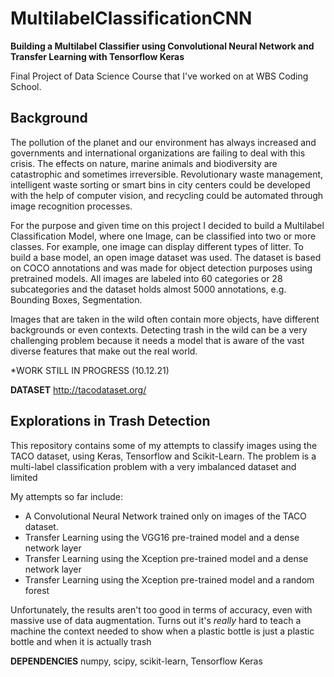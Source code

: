 # MultilabelClassificationCNN
**Building a Multilabel Classifier using Convolutional Neural Network and Transfer Learning 
with Tensorflow Keras**

Final Project of Data Science Course that I've worked on at WBS Coding School.

## Background 
The pollution of the planet and our environment has always increased and governments and international organizations are failing to deal with this crisis. The effects on nature, marine animals and biodiversity are catastrophic and sometimes irreversible. Revolutionary waste management, intelligent waste sorting or smart bins in city centers could be developed with the help of computer vision, and recycling could be automated through image recognition processes.

For the purpose and given time on this project I decided to build a Multilabel Classification Model, where one Image, can be classified into two or more classes. For example, one image can display different types of litter. To build a base model, an open image dataset was used. The dataset is based on COCO annotations and was made for object detection purposes using pretrained models. All images are labeled into 60 categories or 28 subcategories and the dataset holds almost 5000 annotations, e.g. Bounding Boxes, Segmentation. 

Images that are taken in the wild often contain more objects, have different backgrounds or even contexts. Detecting trash in the wild can be a very challenging problem because it needs a model that is aware of the vast diverse features that make out the real world. 

*WORK STILL IN PROGRESS (10.12.21)

**DATASET**
http://tacodataset.org/

## Explorations in Trash Detection

This repository contains some of my attempts to classify images using the TACO dataset, using Keras, Tensorflow and Scikit-Learn. The problem is a multi-label classification problem with a very imbalanced dataset and limited  

My attempts so far include:
- A Convolutional Neural Network trained only on images of the TACO dataset.
- Transfer Learning using the VGG16 pre-trained model and a dense network layer
- Transfer Learning using the Xception pre-trained model and a dense network layer
- Transfer Learning using the Xception pre-trained model and a random forest

Unfortunately, the results aren't too good in terms of accuracy, even with massive use of data augmentation. Turns out it's *really* hard to teach a machine the context needed to show when a plastic bottle is just a plastic bottle and when it is actually trash

**DEPENDENCIES** numpy, scipy, scikit-learn, Tensorflow Keras



